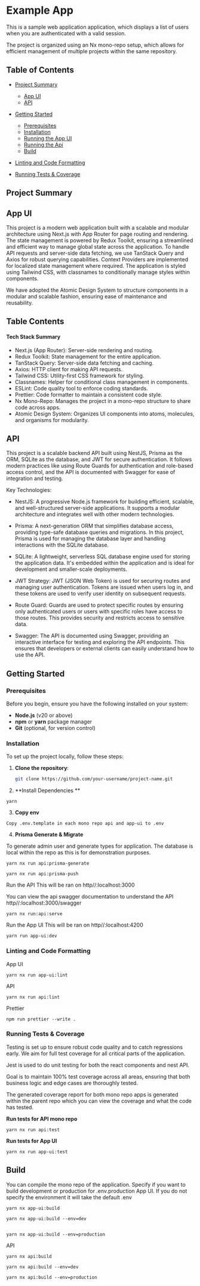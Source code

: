 # Example App

This is a sample web application application, which displays a list of users when you are authenticated with a valid session.

The project is organized using an Nx mono-repo setup, which allows for efficient management of multiple projects within the same repository.

## Table of Contents

- [Project Summary](#tech-stack)
  - [App UI](#app-ui)
  - [API](#api)
- [Getting Started](#getting-started)

  - [Prerequisites](#prerequisites)
  - [Installation](#installation)
  - [Running the App UI](#running-the-app-ui)
  - [Running the Api](#running-the-app-ui)
  - [Build](#running-the-app-ui)

- [Linting and Code Formatting](#linting-and-code-formatting)
- [Running Tests & Coverage](#running-tests-&-coverage)

## Project Summary

## App UI

This project is a modern web application built with a scalable and modular architecture using Next.js with App Router for page routing and rendering. The state management is powered by Redux Toolkit, ensuring a streamlined and efficient way to manage global state across the application. To handle API requests and server-side data fetching, we use TanStack Query and Axios for robust querying capabilities. Context Providers are implemented for localized state management where required. The application is styled using Tailwind CSS, with classnames to conditionally manage styles within components.

We have adopted the Atomic Design System to structure components in a modular and scalable fashion, ensuring ease of maintenance and reusability.

## Table Contents

#### Tech Stack Summary

- Next.js (App Router): Server-side rendering and routing.
- Redux Toolkit: State management for the entire application.
- TanStack Query: Server-side data fetching and caching.
- Axios: HTTP client for making API requests.
- Tailwind CSS: Utility-first CSS framework for styling.
- Classnames: Helper for conditional class management in components.
- ESLint: Code quality tool to enforce coding standards.
- Prettier: Code formatter to maintain a consistent code style.
- Nx Mono-Repo: Manages the project in a mono-repo structure to share code across apps.
- Atomic Design System: Organizes UI components into atoms, molecules, and organisms for modularity.

## API

This project is a scalable backend API built using NestJS, Prisma as the ORM, SQLite as the database, and JWT for secure authentication. It follows modern practices like using Route Guards for authentication and role-based access control, and the API is documented with Swagger for ease of integration and testing.

Key Technologies:

- NestJS: A progressive Node.js framework for building efficient, scalable, and well-structured server-side applications. It supports a modular architecture and integrates well with other modern technologies.

- Prisma: A next-generation ORM that simplifies database access, providing type-safe database queries and migrations. In this project, Prisma is used for managing the database layer and handling interactions with the SQLite database.

- SQLite: A lightweight, serverless SQL database engine used for storing the application data. It's embedded within the application and is ideal for development and smaller-scale deployments.

- JWT Strategy: JWT (JSON Web Token) is used for securing routes and managing user authentication. Tokens are issued when users log in, and these tokens are used to verify user identity on subsequent requests.

- Route Guard: Guards are used to protect specific routes by ensuring only authenticated users or users with specific roles have access to those routes. This provides security and restricts access to sensitive data.

- Swagger: The API is documented using Swagger, providing an interactive interface for testing and exploring the API endpoints. This ensures that developers or external clients can easily understand how to use the API.

## Getting Started

### Prerequisites

Before you begin, ensure you have the following installed on your system:

- **Node.js** (v20 or above)
- **npm** or **yarn** package manager
- **Git** (optional, for version control)

### Installation

To set up the project locally, follow these steps:

1. **Clone the repository**:

   ```bash
   git clone https://github.com/your-username/project-name.git
   ```

2. **Install Dependencies **

```
yarn
```

3. **Copy env**

```
Copy .env.template in each mono repo api and app-ui to .env
```

4. **Prisma Generate & Migrate**

To generate admin user and generate types for application. The database is local within the repo as this is for demonstration purposes.

```
yarn nx run api:prisma-generate
```

```
yarn nx run api:prisma-push
```

Run the API
This will be ran on http//:localhost:3000

You can view the api swagger documentation to understand the API
http//:localhost:3000/swagger

```
yarn nx run:api:serve
```

Run the App UI
This will be ran on http//:localhost:4200

```
yarn run app-ui:dev
```

### Linting and Code Formatting

App UI

```
yarn nx run app-ui:lint
```

API

```
yarn nx run api:lint
```

Prettier

```
npm run prettier --write .
```

### Running Tests & Coverage

Testing is set up to ensure robust code quality and to catch regressions early. We aim for full test coverage for all critical parts of the application.

Jest is used to do unit testing for both the react components and nest API.

Goal is to maintain 100% test coverage across all areas, ensuring that both business logic and edge cases are thoroughly tested.

The generated coverage report for both mono repo apps is generated within the parent repo which you can view the coverage and what the code has tested.

**Run tests for API mono repo**

```
yarn nx run api:test

```

**Run tests for App UI**

```
yarn nx run app-ui:test

```

## Build

You can compile the mono repo of the application. Specify if you want to build development or production for .env.production
App UI. If you do not specify the environment it will take the default .env

```
yarn nx app-ui:build

yarn nx app-ui:build --env=dev


yarn nx app-ui:build --env=production
```

API

```
yarn nx api:build

yarn nx api:build --env=dev

yarn nx api:build --env=production
```
